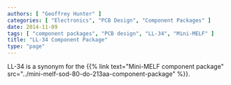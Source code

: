 ```yaml
---
authors: [ "Geoffrey Hunter" ]
categories: [ "Electronics", "PCB Design", "Component Packages" ]
date: 2014-11-09
tags: [ "component packages", "PCB design", "LL-34", "Mini-MELF" ]
title: "LL-34 Component Package"
type: "page"
---
```


LL-34 is a synonym for the {{% link text="Mini-MELF component package" src="../mini-melf-sod-80-do-213aa-component-package" %}}.
